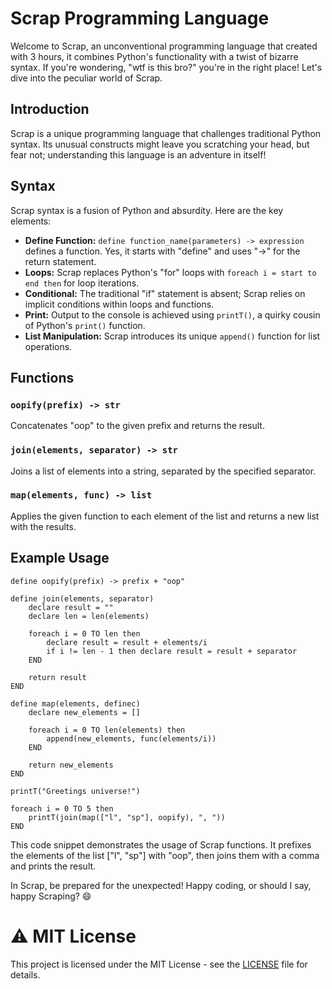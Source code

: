 # Scrap Programming Language

Welcome to Scrap, an unconventional programming language that created with 3 hours, it combines Python's functionality with a twist of bizarre syntax. If you're wondering, "wtf is this bro?" you're in the right place! Let's dive into the peculiar world of Scrap.

## Introduction

Scrap is a unique programming language that challenges traditional Python syntax. Its unusual constructs might leave you scratching your head, but fear not; understanding this language is an adventure in itself!

## Syntax

Scrap syntax is a fusion of Python and absurdity. Here are the key elements:

- **Define Function:** `define function_name(parameters) -> expression` defines a function. Yes, it starts with "define" and uses "->" for the return statement.
- **Loops:** Scrap replaces Python's "for" loops with `foreach i = start to end then` for loop iterations.
- **Conditional:** The traditional "if" statement is absent; Scrap relies on implicit conditions within loops and functions.
- **Print:** Output to the console is achieved using `printT()`, a quirky cousin of Python's `print()` function.
- **List Manipulation:** Scrap introduces its unique `append()` function for list operations.

## Functions

### `oopify(prefix) -> str`
Concatenates "oop" to the given prefix and returns the result.

### `join(elements, separator) -> str`
Joins a list of elements into a string, separated by the specified separator.

### `map(elements, func) -> list`
Applies the given function to each element of the list and returns a new list with the results.

## Example Usage

```
define oopify(prefix) -> prefix + "oop"

define join(elements, separator)
	declare result = ""
	declare len = len(elements)

	foreach i = 0 TO len then
		declare result = result + elements/i
		if i != len - 1 then declare result = result + separator
	END

	return result
END

define map(elements, definec)
	declare new_elements = []

	foreach i = 0 TO len(elements) then
		append(new_elements, func(elements/i))
	END

	return new_elements
END

printT("Greetings universe!")

foreach i = 0 TO 5 then
	printT(join(map(["l", "sp"], oopify), ", "))
END
```
This code snippet demonstrates the usage of Scrap functions. It prefixes the elements of the list ["l", "sp"] with "oop", then joins them with a comma and prints the result.

In Scrap, be prepared for the unexpected! Happy coding, or should I say, happy Scraping? 😄

# ⚠️ MIT License

This project is licensed under the MIT License - see the [LICENSE](https://github.com/Infinitium-Team/Scrap/blob/main/LICENSE) file for details.
